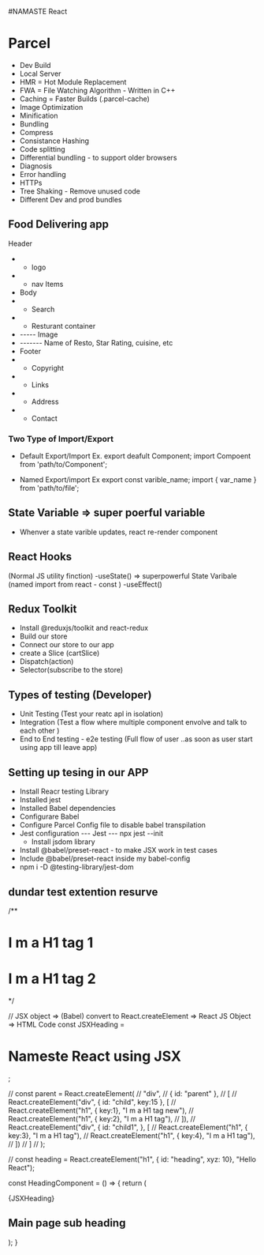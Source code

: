 #NAMASTE React

# Parcel
- Dev Build 
- Local Server
- HMR = Hot Module Replacement
- FWA = File Watching Algorithm - Written in C++
- Caching = Faster Builds   (.parcel-cache)
- Image Optimization
- Minification
- Bundling 
- Compress
- Consistance Hashing
- Code splitting
- Differential bundling - to support older browsers
- Diagnosis
- Error handling
- HTTPs
- Tree Shaking - Remove unused code
- Different Dev and prod bundles


## Food Delivering app
 Header 
 *  - logo
 * - nav Items
 * Body
 *  - Search
 * - Resturant container
 *  ----- Image
 * ------- Name of Resto, Star Rating, cuisine, etc
 * Footer
 * - Copyright
 * - Links
 * - Address
 * - Contact

### Two Type of Import/Export
- Default Export/Import
Ex. export deafult Component;
    import Compoent from  'path/to/Component';

- Named Export/import
Ex  export const varible_name;
import { var_name } from 'path/to/file';

## State Variable => super poerful variable
- Whenver a state varible updates, react re-render component 

## React Hooks
(Normal JS utility finction)
-useState() => superpowerful State Varibale (named import from react - const ) 
-useEffect()

## Redux Toolkit
- Install @reduxjs/toolkit and react-redux
- Build our store 
- Connect our store to our app
- create a Slice (cartSlice)
- Dispatch(action)
- Selector(subscribe to the store)


## Types of testing (Developer)
- Unit Testing (Test your reatc apl in isolation)
- Integration (Test a flow where multiple component envolve and talk to each other )
- End to End testing - e2e testing
 (Full flow of user ..as soon as user start using app till leave app)

## Setting up tesing in our APP
- Install Reacr testing Library
- Installed jest
- Installed Babel dependencies
- Configurare Babel
- Configure Parcel Config file to disable babel transpilation
- Jest configuration 
   --- Jest --- npx jest --init
   - Install jsdom library
- Install @babel/preset-react - to make JSX work in test cases
- Include @babel/preset-react inside my babel-config
- npm i -D @testing-library/jest-dom

## dundar  __test__ extention resurve 

 /** 
<div id="parent">
    <div id="child">
        <h1>I m a H1 tag 1</h1>
        <h1>I m a H1 tag 2</h1>
    </div>
</div> 
*/


// JSX object => (Babel) convert to React.createElement => React JS Object => HTML Code
const JSXHeading = <h1 id="heading">Nameste React using JSX</h1>;

// const parent = React.createElement(
//     "div",
//     { id: "parent" },
//     [
//         React.createElement("div", { id: "child", key:15 }, [
//             React.createElement("h1", { key:1}, "I m a H1 tag new"),
//             React.createElement("h1", { key:2}, "I m a H1 tag"),
//         ]),
//         React.createElement("div", { id: "child1",   }, [
//             React.createElement("h1", { key:3}, "I m a H1 tag"),
//             React.createElement("h1", { key:4}, "I m a H1 tag"),
//         ])
//     ]
// );

// const heading = React.createElement("h1", { id: "heading", xyz: 10}, "Hello React");


const HeadingComponent = () => {
    return (
        <div id="container">
            {JSXHeading}
            <h2 id="subHeading">Main page sub heading</h2>
        </div>
    );
}

